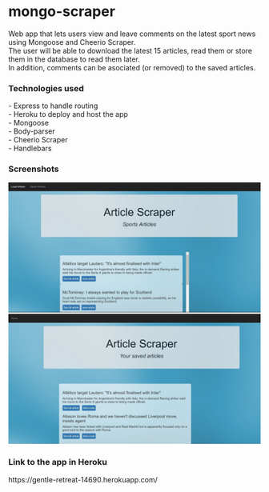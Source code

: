 # mongo-scraper
Web app that lets users view and leave comments on the latest sport news using Mongoose and Cheerio Scraper.<br>
The user will be able to download the latest 15 articles, read them or store them in the database to read them later.<br>
In addition, comments can be asociated (or removed) to the saved articles.

<h3>Technologies used</h3>
- Express to handle routing <br>
- Heroku to deploy and host the app <br>
- Mongoose <br>
- Body-parser <br>
- Cheerio Scraper<br>
- Handlebars

<h3>Screenshots</h3>

<img src=screenshots/capture1.jpg>

<img src=screenshots/capture2.jpg>

<h3>Link to the app in Heroku</h3>
https://gentle-retreat-14690.herokuapp.com/